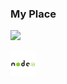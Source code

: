 ### My Place 

![](https://ssr-contributions-svg.vercel.app/_/tobeBetterV?chart=3dbar&gap=0.6&scale=2&gradient=true&animation=mess&animation_duration=3&animation_loop=true&format=svg&weeks=40&theme=native)

<a href="#top" target="_blank"><img src="https://raw.githubusercontent.com/devicons/devicon/master/icons/nodejs/nodejs-original-wordmark.svg" alt="nodejs" width="40" height="40"/></a>

<!--
**TobeBetterV/TobeBetterV** is a ✨ _special_ ✨ repository because its `README.md` (this file) appears on your GitHub profile.

Here are some ideas to get you started:

- 🔭 I’m currently working on ...
- 🌱 I’m currently learning ...
- 👯 I’m looking to collaborate on ...
- 🤔 I’m looking for help with ...
- 💬 Ask me about ...
- 📫 How to reach me: ...
- 😄 Pronouns: ...
- ⚡ Fun fact: ...
-->
